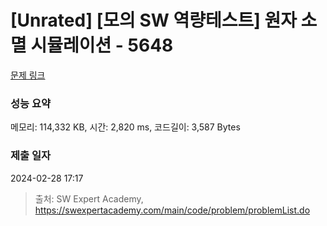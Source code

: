 # [Unrated] [모의 SW 역량테스트] 원자 소멸 시뮬레이션 - 5648 

[문제 링크](https://swexpertacademy.com/main/code/problem/problemDetail.do?contestProbId=AWXRFInKex8DFAUo) 

### 성능 요약

메모리: 114,332 KB, 시간: 2,820 ms, 코드길이: 3,587 Bytes

### 제출 일자

2024-02-28 17:17



> 출처: SW Expert Academy, https://swexpertacademy.com/main/code/problem/problemList.do
